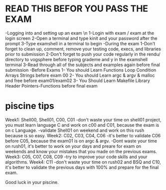# READ THIS BEFOR YOU PASS THE EXAM
-Logging into and setting up an exam \n
1-Login with exam / exam at the login screen
2-Open a terminal and type kinit <username> and your password after the prompt
3-Type examshell in a terminal to begin
-During the exam
1-Don't forget to clean up, comment, remove your testing code, execs, and libraries prior to submission
2-Don't forget to push your code regularly in the rendu/<test question> directory to vogsphere before typing grademe and y in the examshell terminal
3-Read through all of the subjects and examples again before final submission
-Before Exams
1- You should Learn Functions Loop Condition Arrays  Strings before exam 00
2- You should Learn argc & argv & malloc and free before exam01/exam02
3- You Should Learn Makefile Library Header Pointers-Functions before final exam
# piscine tips
Week1: Shell00, Shell01, C00, C01
-don't waste your time on shell01 project, you must learn language C and work on c00 and C01, because the exam is on c Language.
-validate Shell01 on weekend and work on this rush because is so easy.
Week2: C02, C03, C04, C06
-it's better to validate C06 before C05, because the exam01 is on argc & argv.
-Dont waste your time on rush01, it's better to work on your days and preare for exam on weekends and know your mistakes that you made on the previous exams.
Week3: C05, C07, C08, C09
-try to improve your code skills and your algorithms.
Week4: C11
-don't waste your time on rush02 and BSQ and C10, it's better to validate the previous days with 100% and prepare for the final exam.

Good luck in your piscine. 
